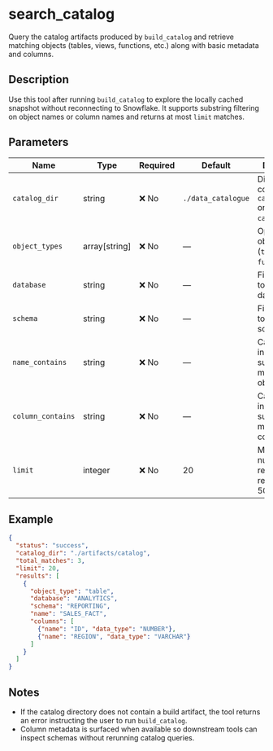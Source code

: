 # search_catalog

Query the catalog artifacts produced by `build_catalog` and retrieve matching
objects (tables, views, functions, etc.) along with basic metadata and columns.

## Description

Use this tool after running `build_catalog` to explore the locally cached
snapshot without reconnecting to Snowflake. It supports substring filtering on
object names or column names and returns at most `limit` matches.

## Parameters

| Name | Type | Required | Default | Description |
|------|------|----------|---------|-------------|
| `catalog_dir` | string | ❌ No | `./data_catalogue` | Directory containing `catalog.json` or `catalog.jsonl`. |
| `object_types` | array[string] | ❌ No | — | Optional list of object types (`table`, `view`, `function`, …). |
| `database` | string | ❌ No | — | Filter results to a specific database. |
| `schema` | string | ❌ No | — | Filter results to a specific schema. |
| `name_contains` | string | ❌ No | — | Case-insensitive substring match on object name. |
| `column_contains` | string | ❌ No | — | Case-insensitive substring match on column name. |
| `limit` | integer | ❌ No | 20 | Maximum number of results to return (1-500). |

## Example

```json
{
  "status": "success",
  "catalog_dir": "./artifacts/catalog",
  "total_matches": 3,
  "limit": 20,
  "results": [
    {
      "object_type": "table",
      "database": "ANALYTICS",
      "schema": "REPORTING",
      "name": "SALES_FACT",
      "columns": [
        {"name": "ID", "data_type": "NUMBER"},
        {"name": "REGION", "data_type": "VARCHAR"}
      ]
    }
  ]
}
```

## Notes

- If the catalog directory does not contain a build artifact, the tool returns
  an error instructing the user to run `build_catalog`.
- Column metadata is surfaced when available so downstream tools can inspect
  schemas without rerunning catalog queries.
